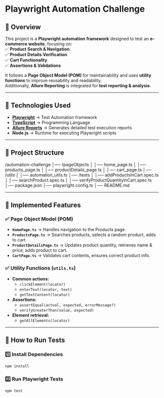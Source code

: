 # Playwright Automation Challenge

## 📌 Overview
This project is a **Playwright automation framework** designed to test an **e-commerce website**, focusing on:  
✅ **Product Search & Navigation**  
✅ **Product Details Verification**  
✅ **Cart Functionality**  
✅ **Assertions & Validations**  

It follows a **Page Object Model (POM)** for maintainability and uses **utility functions** to improve reusability and readability.  
Additionally, **Allure Reporting** is integrated for **test reporting & analysis**.

---

## 🔹 Technologies Used
- **[Playwright](https://playwright.dev/)** → Test Automation framework  
- **[TypeScript](https://www.typescriptlang.org/)** → Programming Language  
- **[Allure Reports](https://github.com/allure-framework/allure-js)** → Generates detailed test execution reports  
- **Node.js** → Runtime for executing Playwright scripts  

---

## 📂 Project Structure

/automation-challenge
│── /pageObjects
│   │── home_page.ts
│   │── products_page.ts
│   │── productDetails_page.ts
│   │── cart_page.ts
│── /utils
│   │── automation_utils.ts
│── /tests
│   │── addProductsInCart.spec.ts
│   │── searchProduct.spec.ts
│   │── verifyProductQuantityInCart.spec.ts
│── package.json
│── playwright.config.ts
│── README.md


---

## 📜 Implemented Features
### ✅ Page Object Model (POM)
- **`HomePage.ts`** → Handles navigation to the Products page.  
- **`ProductsPage.ts`** → Searches products, selects a random product, adds to cart.  
- **`ProductDetailsPage.ts`** → Updates product quantity, retrieves name & price, adds product to cart.  
- **`CartPage.ts`** → Validates cart contents, ensures correct product info.  

### ✅ Utility Functions (`utils.ts`)
- **Common actions:**  
  - `clickElement(locator)`
  - `enterText(locator, text)`
  - `getTextContent(locator)`
- **Assertions:**  
  - `assertEqual(actual, expected, errorMessage?)`
  - `verifyGreaterThan(value, expected)`
- **Element retrieval:**  
  - `getAllElements(locator)`

---

## 🚀 How to Run Tests
### 1️⃣ Install Dependencies
```sh
npm install
```

### 2️⃣ Run Playwright Tests
```sh
npm test
```